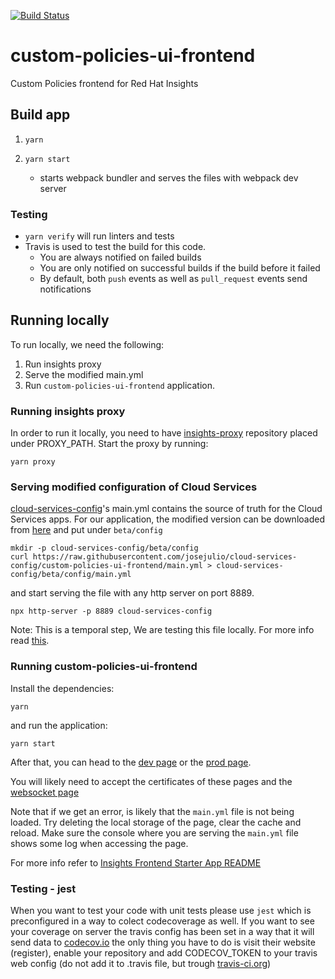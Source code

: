 [![Build Status](https://travis-ci.org/RedHatInsights/custom-policies-ui-frontend.svg?branch=master)](https://travis-ci.org/RedHatInsights/custom-policies-ui-frontend)

# custom-policies-ui-frontend

Custom Policies frontend for Red Hat Insights


## Build app

1. ```yarn```

2. ```yarn start```
    - starts webpack bundler and serves the files with webpack dev server

### Testing

- `yarn verify` will run linters and tests
- Travis is used to test the build for this code.
  - You are always notified on failed builds
  - You are only notified on successful builds if the build before it failed
  - By default, both `push` events as well as `pull_request` events send notifications

## Running locally

To run locally, we need the following:

1. Run insights proxy
2. Serve the modified main.yml
3. Run `custom-policies-ui-frontend` application.

### Running insights proxy

In order to run it locally, you need to have
[insights-proxy](https://github.com/RedHatInsights/insights-proxy) repository placed under PROXY_PATH.
Start the proxy by running:

```shell
yarn proxy
```

### Serving modified configuration of Cloud Services

[cloud-services-config](https://github.com/RedHatInsights/cloud-services-config)'s main.yml contains
the source of truth for the Cloud Services apps. For our application, the modified version can
be downloaded from
[here](https://github.com/josejulio/cloud-services-config/blob/custom-policies-ui-frontend/main.yml)
and put under `beta/config`

```shell
mkdir -p cloud-services-config/beta/config
curl https://raw.githubusercontent.com/josejulio/cloud-services-config/custom-policies-ui-frontend/main.yml > cloud-services-config/beta/config/main.yml
```

and start serving the file with any http server on port 8889.

```shell
npx http-server -p 8889 cloud-services-config
```

Note: This is a temporal step, We are testing this file locally. For more info read
[this](https://github.com/RedHatInsights/cloud-services-config#testing-your-changes-locally).


### Running custom-policies-ui-frontend

Install the dependencies:

```shell
yarn
```

and run the application:

```shell
yarn start
```

After that, you can head to the [dev page](https://ci.foo.redhat.com:1337/beta/insights/custom-policies) or
the [prod page](https://prod.foo.redhat.com:1337/beta/insights/custom-policies).

You will likely need to accept the certificates of these pages and the
[websocket page](https://localhost:8002/sockjs-node/info)

Note that if we get an error, is likely that the `main.yml` file is not being loaded. Try deleting
the local storage of the page, clear the cache and reload. Make sure the console where you are serving
the `main.yml` file shows some log when accessing the page.

For more info refer to [Insights Frontend Starter App README](https://github.com/RedHatInsights/insights-frontend-starter-app/blob/master/README.md)

### Testing - jest

When you want to test your code with unit tests please use `jest` which is preconfigured in a way to colect codecoverage as well. If you want to see your coverage on server the travis config has been set in a way that it will send data to [codecov.io](https://codecov.io) the only thing you have to do is visit their website (register), enable your repository and add CODECOV_TOKEN to your travis web config (do not add it to .travis file, but trough [travis-ci.org](https://travis-ci.org/))
